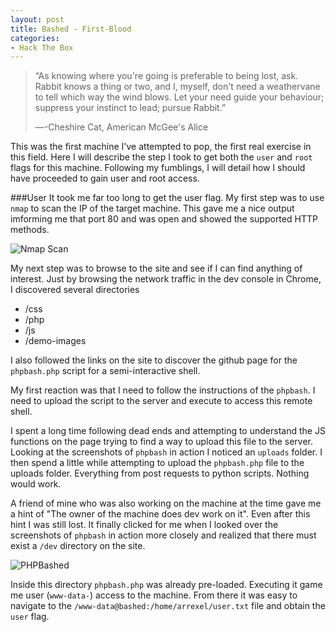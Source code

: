 ```yaml
---
layout: post
title: Bashed - First-Blood
categories:
- Hack The Box
---
```


>“As knowing where you're going is preferable to being lost, ask. Rabbit knows a thing or two, and I, myself, don't need a weathervane to tell which way the wind blows. Let your need guide your behaviour; suppress your instinct to lead; pursue Rabbit.”
> 
>―-Cheshire Cat, American McGee's Alice 

This was the first machine I've attempted to pop, the first real exercise in this field. Here I will describe the step I took to get both the `user` and `root` flags for this machine. Following my fumblings, I will detail how I should have proceeded to gain user and root access.

 
###User
It took me far too long to get the user flag. My first step was to use `nmap` to scan the IP of the target machine. This gave me a nice output imforming me that port 80 and was open and showed the supported HTTP methods.


![Nmap Scan](/home/sypher/Repos/v0lch0k.github.io/images/bashed-nmap-1.png  "Nmap Scan")

My next step was to browse to the site and see if I can find anything of interest.
Just by browsing the network traffic in the dev console in Chrome, I discovered several directories

- /css
- /php
- /js
- /demo-images

I also followed the links on the site to discover the github page for the `phpbash.php` script for a semi-interactive shell.

My first reaction was that I need to follow the instructions of the `phpbash`. I need to upload the script to the server and execute to access this remote shell.

I spent a long time following dead ends and attempting to understand the JS functions on the page trying to find a way to upload this file to the server. Looking at the screenshots of `phpbash` in action I noticed an `uploads` folder. I then spend a little while attempting to upload the `phpbash.php` file to the uploads folder. Everything from post requests to python scripts. Nothing would work. 

A friend of mine who was also working on the machine at the time gave me a hint of "The owner of the machine does dev work on it". Even after this hint I was still lost. It finally clicked for me when I looked over the screenshots of `phpbash` in action more closely and realized that there must exist a `/dev` directory on the site.

![PHPBashed](/home/sypher/Repos/v0lch0k.github.io/images/bashed-2.png  "PHPBashed")
 
 Inside this directory `phpbash.php` was already pre-loaded. Executing it game me user (`www-data-`) access to the machine. From there it was easy to navigate to the `/www-data@bashed:/home/arrexel/user.txt` file and obtain the `user` flag.